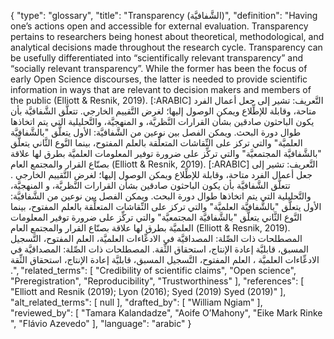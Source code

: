 {
    "type": "glossary",
    "title": "Transparency (الشَّفافيَّة)",
    "definition": "Having one’s actions open and accessible for external evaluation. Transparency pertains to researchers being honest about theoretical, methodological, and analytical decisions made throughout the research cycle. Transparency can be usefully differentiated into “scientifically relevant transparency” and “socially relevant transparency”. While the former has been the focus of early Open Science discourses, the latter is needed to provide scientific information in ways that are relevant to decision makers and members of the public (Elliott & Resnik, 2019). [:ARABIC] التَّعريف: تشير إلى جعل أعمال الفرد متاحة، وقابلة للإطِّلاع ويمكن الوصول إليها؛ لغرض التَّقييم الخارجي. تتعلَّق الشَّفافيَّة بأن يكون الباحثون صادقين بشأن القرارات النَّظريَّة، و المنهجيَّة، والتَّحليلية التي يتم اتخاذها طوال دورة البحث. ويمكن الفصل بين نوعين من الشَّفافيَّة: الأول يتعلَّق \"بالشَّفافيَّة العلميَّة\" والتي تركز على النِّقاشات المتعلِّقة بالعلم المفتوح، بينما النَّوع الثَّاني يتعلَّق \"بالشَّفافيَّة المجتمعيَّة\" والتي تركِّز على ضرورة توفير المعلومات العلميَّة بطرق لها علاقة بصنّاع القرار والمجتمع العام (Elliott & Resnik, 2019). [:ARABIC] التَّعريف: تشير إلى جعل أعمال الفرد متاحة، وقابلة للإطِّلاع ويمكن الوصول إليها؛ لغرض التَّقييم الخارجي . تتعلَّق الشَّفافيَّة بأن يكون الباحثون صادقين بشأن القرارات النَّظريَّة، و المنهجيَّة، والتَّحليلية التي يتم اتخاذها طوال دورة البحث. ويمكن الفصل بين نوعين من الشَّفافيَّة: الأول يتعلَّق \"بالشَّفافيَّة العلميَّة\" والتي تركز على النِّقاشات المتعلِّقة بالعلم المفتوح، بينما النَّوع الثَّاني يتعلَّق \"بالشَّفافيَّة المجتمعيَّة\" والتي تركِّز على ضرورة توفير المعلومات العلميَّة بطرق لها علاقة بصنّاع القرار والمجتمع العام (Elliott & Resnik, 2019). المصطلحات ذات الصِّلة: المصداقيَّة في الادعِّاءات العلميَّة، العلم المفتوح، التَّسجيل المسبق، قابليَّة إعادة الإنتاج، استحقاق الثِّقة. المصطلحات ذات الصِّلة:  المصداقيَّة في الادعِّاءات العلميَّة ، العلم المفتوح، التَّسجيل المسبق، قابليَّة إعادة الإنتاج، استحقاق الثِّقة .",
    "related_terms": [
        "Credibility of scientific claims",
        "Open science",
        "Preregistration",
        "Reproducibility",
        "Trustworthiness"
    ],
    "references": [
        "Elliott and Resnik (2019); Lyon (2016); Syed (2019) Syed (2019)"
    ],
    "alt_related_terms": [
        null
    ],
    "drafted_by": [
        "William Ngiam"
    ],
    "reviewed_by": [
        "Tamara Kalandadze",
        "Aoife O’Mahony",
        "Eike Mark Rinke ",
        "Flávio Azevedo"
    ],
    "language": "arabic"
}